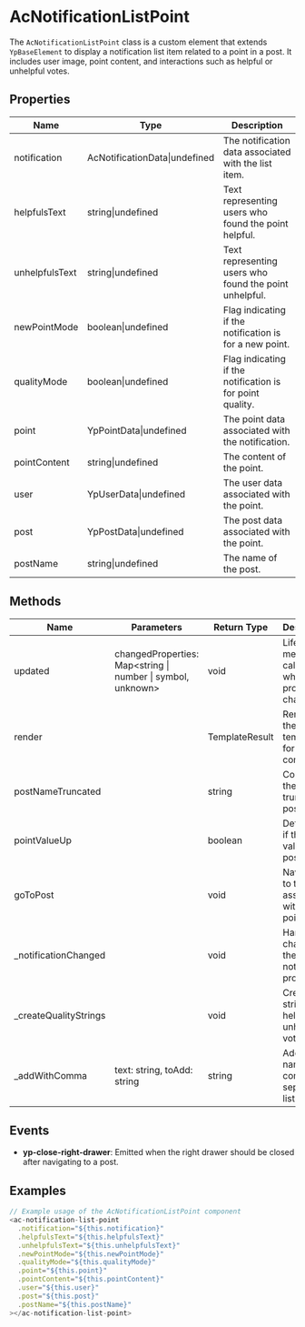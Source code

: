 # AcNotificationListPoint

The `AcNotificationListPoint` class is a custom element that extends `YpBaseElement` to display a notification list item related to a point in a post. It includes user image, point content, and interactions such as helpful or unhelpful votes.

## Properties

| Name            | Type                      | Description                                           |
|-----------------|---------------------------|-------------------------------------------------------|
| notification    | AcNotificationData\|undefined | The notification data associated with the list item.  |
| helpfulsText    | string\|undefined         | Text representing users who found the point helpful.  |
| unhelpfulsText  | string\|undefined         | Text representing users who found the point unhelpful.|
| newPointMode    | boolean\|undefined        | Flag indicating if the notification is for a new point.|
| qualityMode     | boolean\|undefined        | Flag indicating if the notification is for point quality.|
| point           | YpPointData\|undefined    | The point data associated with the notification.      |
| pointContent    | string\|undefined         | The content of the point.                             |
| user            | YpUserData\|undefined     | The user data associated with the point.              |
| post            | YpPostData\|undefined     | The post data associated with the point.              |
| postName        | string\|undefined         | The name of the post.                                 |

## Methods

| Name                | Parameters | Return Type | Description                                      |
|---------------------|------------|-------------|--------------------------------------------------|
| updated             | changedProperties: Map<string \| number \| symbol, unknown> | void        | Lifecycle method called when properties change.  |
| render              |            | TemplateResult | Renders the HTML template for the component.    |
| postNameTruncated   |            | string      | Computes the truncated post name.                |
| pointValueUp        |            | boolean     | Determines if the point value is positive.       |
| goToPost            |            | void        | Navigates to the post associated with the point. |
| _notificationChanged|            | void        | Handles changes to the notification property.    |
| _createQualityStrings|           | void        | Creates strings for helpful and unhelpful votes. |
| _addWithComma       | text: string, toAdd: string | string | Adds a name to a comma-separated list.       |

## Events

- **yp-close-right-drawer**: Emitted when the right drawer should be closed after navigating to a post.

## Examples

```typescript
// Example usage of the AcNotificationListPoint component
<ac-notification-list-point
  .notification="${this.notification}"
  .helpfulsText="${this.helpfulsText}"
  .unhelpfulsText="${this.unhelpfulsText}"
  .newPointMode="${this.newPointMode}"
  .qualityMode="${this.qualityMode}"
  .point="${this.point}"
  .pointContent="${this.pointContent}"
  .user="${this.user}"
  .post="${this.post}"
  .postName="${this.postName}"
></ac-notification-list-point>
```